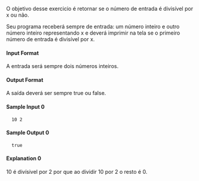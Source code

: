 O objetivo desse exercicio é retornar se o número de entrada é divisível por x ou não.

Seu programa receberá sempre de entrada: um número inteiro e outro número inteiro representando x e deverá imprimir na tela se o primeiro número de entrada é divisível por x.

#### Input Format

A entrada será sempre dois números inteiros.

#### Output Format

A saída deverá ser sempre true ou false.

#### Sample Input 0

      10 2

#### Sample Output 0

      true

#### Explanation 0

10 é divísivel por 2 por que ao dividir 10 por 2 o resto é 0.
